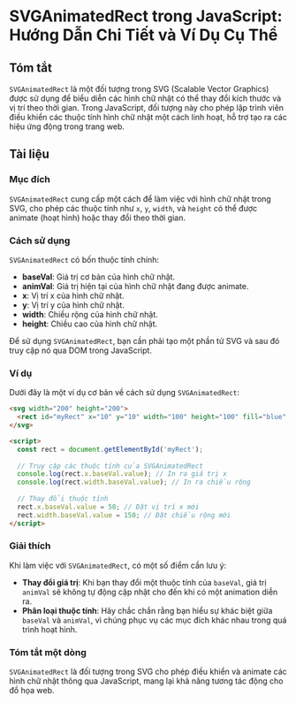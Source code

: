 <!--
Meta Description: # SVGAnimatedRect trong JavaScript: Hướng Dẫn Chi Tiết và Ví Dụ Cụ Thể ## Tóm tắt `SVGAnimatedRect` là một đối tượng trong SVG (Scalable Vector Graphi...
Meta Keywords: hình, nhật, chữ, svganimatedrect, một
-->

# SVGAnimatedRect trong JavaScript: Hướng Dẫn Chi Tiết và Ví Dụ Cụ Thể

## Tóm tắt
`SVGAnimatedRect` là một đối tượng trong SVG (Scalable Vector Graphics) được sử dụng để biểu diễn các hình chữ nhật có thể thay đổi kích thước và vị trí theo thời gian. Trong JavaScript, đối tượng này cho phép lập trình viên điều khiển các thuộc tính hình chữ nhật một cách linh hoạt, hỗ trợ tạo ra các hiệu ứng động trong trang web.

## Tài liệu
### Mục đích
`SVGAnimatedRect` cung cấp một cách để làm việc với hình chữ nhật trong SVG, cho phép các thuộc tính như `x`, `y`, `width`, và `height` có thể được animate (hoạt hình) hoặc thay đổi theo thời gian.

### Cách sử dụng
`SVGAnimatedRect` có bốn thuộc tính chính:
- **baseVal**: Giá trị cơ bản của hình chữ nhật.
- **animVal**: Giá trị hiện tại của hình chữ nhật đang được animate.
- **x**: Vị trí x của hình chữ nhật.
- **y**: Vị trí y của hình chữ nhật.
- **width**: Chiều rộng của hình chữ nhật.
- **height**: Chiều cao của hình chữ nhật.

Để sử dụng `SVGAnimatedRect`, bạn cần phải tạo một phần tử SVG và sau đó truy cập nó qua DOM trong JavaScript.

### Ví dụ
Dưới đây là một ví dụ cơ bản về cách sử dụng `SVGAnimatedRect`:

```html
<svg width="200" height="200">
  <rect id="myRect" x="10" y="10" width="100" height="100" fill="blue" />
</svg>

<script>
  const rect = document.getElementById('myRect');
  
  // Truy cập các thuộc tính của SVGAnimatedRect
  console.log(rect.x.baseVal.value); // In ra giá trị x
  console.log(rect.width.baseVal.value); // In ra chiều rộng
  
  // Thay đổi thuộc tính
  rect.x.baseVal.value = 50; // Đặt vị trí x mới
  rect.width.baseVal.value = 150; // Đặt chiều rộng mới
</script>
```

### Giải thích
Khi làm việc với `SVGAnimatedRect`, có một số điểm cần lưu ý:
- **Thay đổi giá trị**: Khi bạn thay đổi một thuộc tính của `baseVal`, giá trị `animVal` sẽ không tự động cập nhật cho đến khi có một animation diễn ra.
- **Phân loại thuộc tính**: Hãy chắc chắn rằng bạn hiểu sự khác biệt giữa `baseVal` và `animVal`, vì chúng phục vụ các mục đích khác nhau trong quá trình hoạt hình.

### Tóm tắt một dòng
`SVGAnimatedRect` là đối tượng trong SVG cho phép điều khiển và animate các hình chữ nhật thông qua JavaScript, mang lại khả năng tương tác động cho đồ họa web.